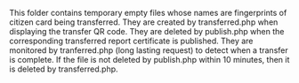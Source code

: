 This folder contains temporary empty files whose names are fingerprints of citizen card being transferred.
They are created by transferred.php when displaying the transfer QR code.
They are deleted by publish.php when the corresponding transferred report certificate is published.
They are monitored by tranferred.php (long lasting request) to detect when a transfer is complete.
If the file is not deleted by publish.php within 10 minutes, then it is deleted by transferred.php.
